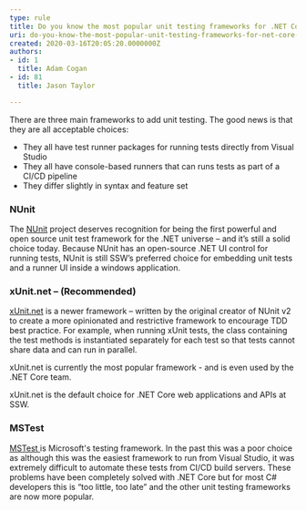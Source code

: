 ```yaml
---
type: rule
title: Do you know the most popular unit testing frameworks for .NET Core applications?
uri: do-you-know-the-most-popular-unit-testing-frameworks-for-net-core-applications
created: 2020-03-16T20:05:20.0000000Z
authors:
- id: 1
  title: Adam Cogan
- id: 81
  title: Jason Taylor

---
```


There are three main frameworks to add unit testing. The good news is that they are all acceptable choices:
- They all have test runner packages for running tests directly from Visual Studio
- They all have console-based runners that can runs tests as part of a CI/CD pipeline
- They differ slightly in syntax and feature set

 
### NUnit


The [NUnit](https&#58;//github.com/nunit/docs) project deserves recognition for being the first powerful and open source unit test framework for the .NET universe – and it’s still a solid choice today. Because NUnit has an open-source .NET UI control for running tests, NUnit is still SSW’s preferred choice for embedding unit tests and a runner UI inside a windows application.

### xUnit.net – (Recommended)


[xUnit.net](https&#58;//xunit.net/) is a newer framework – written by the original creator of NUnit v2 to create a more opinionated and restrictive framework to encourage TDD best practice. For example, when running xUnit tests, the class containing the test methods is instantiated separately for each test so that tests cannot share data and can run in parallel.

xUnit.net is currently the most popular framework - and is even used by the .NET Core team.

xUnit.net is the default choice for .NET Core web applications and APIs at SSW.

### MSTest


[MSTest ](https&#58;//docs.microsoft.com/en-us/visualstudio/test/getting-started-with-unit-testing)is Microsoft's testing framework. In the past this was a poor choice as although this was the easiest framework to run from Visual Studio, it was extremely difficult to automate these tests from CI/CD build servers. These problems have been completely solved with .NET Core but for most C# developers this is “too little, too late” and the other unit testing frameworks are now more popular.
